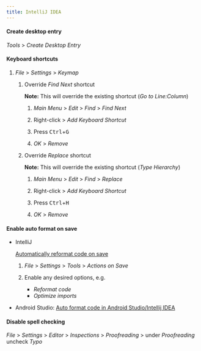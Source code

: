 ```yaml
---
title: IntelliJ IDEA
---
```


#### Create desktop entry

_Tools_ > _Create Desktop Entry_

#### Keyboard shortcuts

1. _File_ > _Settings_ > _Keymap_

   1. Override _Find Next_ shortcut

      **Note:** This will override the existing shortcut (_Go to Line:Column_)

      1. _Main Menu_ > _Edit_ > _Find_ > _Find Next_

      1. Right-click > _Add Keyboard Shortcut_

      1. Press <kbd>Ctrl</kbd>+<kbd>G</kbd>

      1. _OK_ > _Remove_

   1. Override _Replace_ shortcut

      **Note:** This will override the existing shortcut (_Type Hierarchy_)

      1. _Main Menu_ > _Edit_ > _Find_ > _Replace_

      1. Right-click > _Add Keyboard Shortcut_

      1. Press <kbd>Ctrl</kbd>+<kbd>H</kbd>

      1. _OK_ > _Remove_

#### Enable auto format on save

- IntelliJ

  [Automatically reformat code on save](https://www.jetbrains.com/help/idea/reformat-and-rearrange-code.html#reformat-on-save)

  1. _File_ > _Settings_ > _Tools_ > _Actions on Save_

  1. Enable any desired options, e.g.

     - _Reformat code_
     - _Optimize imports_

- Android Studio: [Auto format code in Android Studio/Intellij IDEA](https://medium.com/nerd-for-tech/auto-format-code-in-android-studio-intellij-idea-1f0450ee44a3)

#### Disable spell checking

_File_ > _Settings_ > _Editor_ > _Inspections_ > _Proofreading_ > under _Proofreading_ uncheck _Typo_
